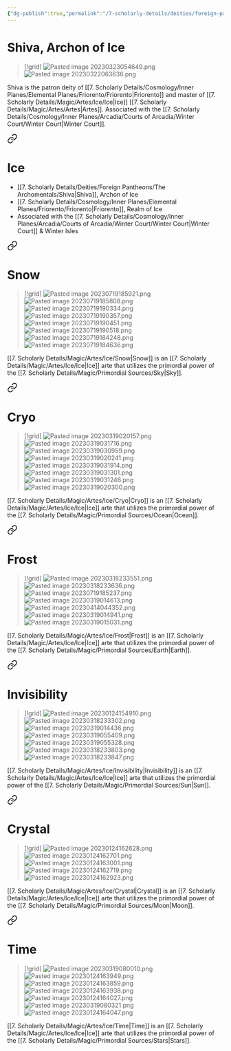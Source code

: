 ```yaml
---
{"dg-publish":true,"permalink":"/7-scholarly-details/deities/foreign-pantheons/the-archomentals/shiva/","noteIcon":""}
---
```


# Shiva, Archon of Ice

>[!grid]
>![Pasted image 20230323054649.png](/img/user/x.%20Assets/Attachments/Pasted%20image%2020230323054649.png)
>![Pasted image 20230322063636.png](/img/user/x.%20Assets/Attachments/Pasted%20image%2020230322063636.png)

Shiva is the patron deity of [[7. Scholarly Details/Cosmology/Inner Planes/Elemental Planes/Friorento/Friorento\|Friorento]] and master of [[7. Scholarly Details/Magic/Artes/Ice/Ice\|Ice]] [[7. Scholarly Details/Magic/Artes/Artes\|Artes]]. Associated with the [[7. Scholarly Details/Cosmology/Inner Planes/Arcadia/Courts of Arcadia/Winter Court/Winter Court\|Winter Court]]. 



<div class="transclusion internal-embed is-loaded"><a class="markdown-embed-link" href="/7-scholarly-details/magic/artes/ice/ice/" aria-label="Open link"><svg xmlns="http://www.w3.org/2000/svg" width="24" height="24" viewBox="0 0 24 24" fill="none" stroke="currentColor" stroke-width="2" stroke-linecap="round" stroke-linejoin="round" class="svg-icon lucide-link"><path d="M10 13a5 5 0 0 0 7.54.54l3-3a5 5 0 0 0-7.07-7.07l-1.72 1.71"></path><path d="M14 11a5 5 0 0 0-7.54-.54l-3 3a5 5 0 0 0 7.07 7.07l1.71-1.71"></path></svg></a><div class="markdown-embed">




# Ice

- [[7. Scholarly Details/Deities/Foreign Pantheons/The Archomentals/Shiva\|Shiva]], Archon of Ice 
- [[7. Scholarly Details/Cosmology/Inner Planes/Elemental Planes/Friorento/Friorento\|Friorento]], Realm of Ice 
- Associated with the [[7. Scholarly Details/Cosmology/Inner Planes/Arcadia/Courts of Arcadia/Winter Court/Winter Court\|Winter Court]] & Winter Isles 


<div class="transclusion internal-embed is-loaded"><a class="markdown-embed-link" href="/7-scholarly-details/magic/artes/ice/snow/" aria-label="Open link"><svg xmlns="http://www.w3.org/2000/svg" width="24" height="24" viewBox="0 0 24 24" fill="none" stroke="currentColor" stroke-width="2" stroke-linecap="round" stroke-linejoin="round" class="svg-icon lucide-link"><path d="M10 13a5 5 0 0 0 7.54.54l3-3a5 5 0 0 0-7.07-7.07l-1.72 1.71"></path><path d="M14 11a5 5 0 0 0-7.54-.54l-3 3a5 5 0 0 0 7.07 7.07l1.71-1.71"></path></svg></a><div class="markdown-embed">




# Snow

>[!grid]
>![Pasted image 20230719185921.png](/img/user/x.%20Assets/Attachments/Pasted%20image%2020230719185921.png)
>![Pasted image 20230719185808.png](/img/user/x.%20Assets/Attachments/Pasted%20image%2020230719185808.png)
>![Pasted image 20230719190334.png](/img/user/x.%20Assets/Attachments/Pasted%20image%2020230719190334.png)
>![Pasted image 20230719190357.png](/img/user/x.%20Assets/Attachments/Pasted%20image%2020230719190357.png)
>![Pasted image 20230719190451.png](/img/user/x.%20Assets/Attachments/Pasted%20image%2020230719190451.png)
>![Pasted image 20230719190518.png](/img/user/x.%20Assets/Attachments/Pasted%20image%2020230719190518.png)
>![Pasted image 20230719184248.png](/img/user/x.%20Assets/Attachments/Pasted%20image%2020230719184248.png)
>![Pasted image 20230719184636.png](/img/user/x.%20Assets/Attachments/Pasted%20image%2020230719184636.png)

[[7. Scholarly Details/Magic/Artes/Ice/Snow\|Snow]] is an [[7. Scholarly Details/Magic/Artes/Ice/Ice\|Ice]] arte that utilizes the primordial power of the [[7. Scholarly Details/Magic/Primordial Sources/Sky\|Sky]].

</div></div>



<div class="transclusion internal-embed is-loaded"><a class="markdown-embed-link" href="/7-scholarly-details/magic/artes/ice/cryo/" aria-label="Open link"><svg xmlns="http://www.w3.org/2000/svg" width="24" height="24" viewBox="0 0 24 24" fill="none" stroke="currentColor" stroke-width="2" stroke-linecap="round" stroke-linejoin="round" class="svg-icon lucide-link"><path d="M10 13a5 5 0 0 0 7.54.54l3-3a5 5 0 0 0-7.07-7.07l-1.72 1.71"></path><path d="M14 11a5 5 0 0 0-7.54-.54l-3 3a5 5 0 0 0 7.07 7.07l1.71-1.71"></path></svg></a><div class="markdown-embed">




# Cryo

>[!grid]
>![Pasted image 20230319020157.png](/img/user/x.%20Assets/Attachments/Pasted%20image%2020230319020157.png)
>![Pasted image 20230319031716.png](/img/user/x.%20Assets/Attachments/Pasted%20image%2020230319031716.png)
>![Pasted image 20230319030959.png](/img/user/x.%20Assets/Attachments/Pasted%20image%2020230319030959.png)
>![Pasted image 20230319020241.png](/img/user/x.%20Assets/Attachments/Pasted%20image%2020230319020241.png)
>![Pasted image 20230319031914.png](/img/user/x.%20Assets/Attachments/Pasted%20image%2020230319031914.png)
>![Pasted image 20230319031301.png](/img/user/x.%20Assets/Attachments/Pasted%20image%2020230319031301.png)
>![Pasted image 20230319031246.png](/img/user/x.%20Assets/Attachments/Pasted%20image%2020230319031246.png)
>![Pasted image 20230319020300.png](/img/user/x.%20Assets/Attachments/Pasted%20image%2020230319020300.png)

[[7. Scholarly Details/Magic/Artes/Ice/Cryo\|Cryo]] is an [[7. Scholarly Details/Magic/Artes/Ice/Ice\|Ice]] arte that utilizes the primordial power of the [[7. Scholarly Details/Magic/Primordial Sources/Ocean\|Ocean]]. 

</div></div>



<div class="transclusion internal-embed is-loaded"><a class="markdown-embed-link" href="/7-scholarly-details/magic/artes/ice/frost/" aria-label="Open link"><svg xmlns="http://www.w3.org/2000/svg" width="24" height="24" viewBox="0 0 24 24" fill="none" stroke="currentColor" stroke-width="2" stroke-linecap="round" stroke-linejoin="round" class="svg-icon lucide-link"><path d="M10 13a5 5 0 0 0 7.54.54l3-3a5 5 0 0 0-7.07-7.07l-1.72 1.71"></path><path d="M14 11a5 5 0 0 0-7.54-.54l-3 3a5 5 0 0 0 7.07 7.07l1.71-1.71"></path></svg></a><div class="markdown-embed">




# Frost

>[!grid]
>![Pasted image 20230318233551.png](/img/user/x.%20Assets/Attachments/Pasted%20image%2020230318233551.png)
>![Pasted image 20230318233636.png](/img/user/x.%20Assets/Attachments/Pasted%20image%2020230318233636.png)
![Pasted image 20230719185237.png](/img/user/x.%20Assets/Attachments/Pasted%20image%2020230719185237.png)
>![Pasted image 20230319014613.png](/img/user/x.%20Assets/Attachments/Pasted%20image%2020230319014613.png)
>![Pasted image 20230414044352.png](/img/user/x.%20Assets/Attachments/Pasted%20image%2020230414044352.png)
>![Pasted image 20230319014941.png](/img/user/x.%20Assets/Attachments/Pasted%20image%2020230319014941.png)
>![Pasted image 20230319015031.png](/img/user/x.%20Assets/Attachments/Pasted%20image%2020230319015031.png)

[[7. Scholarly Details/Magic/Artes/Ice/Frost\|Frost]] is an [[7. Scholarly Details/Magic/Artes/Ice/Ice\|Ice]] arte that utilizes the primordial power of the [[7. Scholarly Details/Magic/Primordial Sources/Earth\|Earth]].

</div></div>



<div class="transclusion internal-embed is-loaded"><a class="markdown-embed-link" href="/7-scholarly-details/magic/artes/ice/invisibility/" aria-label="Open link"><svg xmlns="http://www.w3.org/2000/svg" width="24" height="24" viewBox="0 0 24 24" fill="none" stroke="currentColor" stroke-width="2" stroke-linecap="round" stroke-linejoin="round" class="svg-icon lucide-link"><path d="M10 13a5 5 0 0 0 7.54.54l3-3a5 5 0 0 0-7.07-7.07l-1.72 1.71"></path><path d="M14 11a5 5 0 0 0-7.54-.54l-3 3a5 5 0 0 0 7.07 7.07l1.71-1.71"></path></svg></a><div class="markdown-embed">




# Invisibility

>[!grid]
>![Pasted image 20230124154910.png](/img/user/x.%20Assets/Attachments/Pasted%20image%2020230124154910.png)
>![Pasted image 20230318233302.png](/img/user/x.%20Assets/Attachments/Pasted%20image%2020230318233302.png)
>![Pasted image 20230319014436.png](/img/user/x.%20Assets/Attachments/Pasted%20image%2020230319014436.png)
>![Pasted image 20230319055409.png](/img/user/x.%20Assets/Attachments/Pasted%20image%2020230319055409.png)
>![Pasted image 20230319055328.png](/img/user/x.%20Assets/Attachments/Pasted%20image%2020230319055328.png)
>![Pasted image 20230318233803.png](/img/user/x.%20Assets/Attachments/Pasted%20image%2020230318233803.png)
>![Pasted image 20230318233847.png](/img/user/x.%20Assets/Attachments/Pasted%20image%2020230318233847.png)

[[7. Scholarly Details/Magic/Artes/Ice/Invisibility\|Invisibility]] is an [[7. Scholarly Details/Magic/Artes/Ice/Ice\|Ice]] arte that utilizes the primordial power of the [[7. Scholarly Details/Magic/Primordial Sources/Sun\|Sun]]. 

</div></div>



<div class="transclusion internal-embed is-loaded"><a class="markdown-embed-link" href="/7-scholarly-details/magic/artes/ice/crystal/" aria-label="Open link"><svg xmlns="http://www.w3.org/2000/svg" width="24" height="24" viewBox="0 0 24 24" fill="none" stroke="currentColor" stroke-width="2" stroke-linecap="round" stroke-linejoin="round" class="svg-icon lucide-link"><path d="M10 13a5 5 0 0 0 7.54.54l3-3a5 5 0 0 0-7.07-7.07l-1.72 1.71"></path><path d="M14 11a5 5 0 0 0-7.54-.54l-3 3a5 5 0 0 0 7.07 7.07l1.71-1.71"></path></svg></a><div class="markdown-embed">




# Crystal

>[!grid]
![Pasted image 20230124162628.png](/img/user/x.%20Assets/Attachments/Pasted%20image%2020230124162628.png)
![Pasted image 20230124162701.png](/img/user/x.%20Assets/Attachments/Pasted%20image%2020230124162701.png)
![Pasted image 20230124163001.png](/img/user/x.%20Assets/Attachments/Pasted%20image%2020230124163001.png)
![Pasted image 20230124162719.png](/img/user/x.%20Assets/Attachments/Pasted%20image%2020230124162719.png)
![Pasted image 20230124162923.png](/img/user/x.%20Assets/Attachments/Pasted%20image%2020230124162923.png)

[[7. Scholarly Details/Magic/Artes/Ice/Crystal\|Crystal]] is an [[7. Scholarly Details/Magic/Artes/Ice/Ice\|Ice]] arte that utilizes the primordial power of the [[7. Scholarly Details/Magic/Primordial Sources/Moon\|Moon]].

</div></div>



<div class="transclusion internal-embed is-loaded"><a class="markdown-embed-link" href="/7-scholarly-details/magic/artes/ice/time/" aria-label="Open link"><svg xmlns="http://www.w3.org/2000/svg" width="24" height="24" viewBox="0 0 24 24" fill="none" stroke="currentColor" stroke-width="2" stroke-linecap="round" stroke-linejoin="round" class="svg-icon lucide-link"><path d="M10 13a5 5 0 0 0 7.54.54l3-3a5 5 0 0 0-7.07-7.07l-1.72 1.71"></path><path d="M14 11a5 5 0 0 0-7.54-.54l-3 3a5 5 0 0 0 7.07 7.07l1.71-1.71"></path></svg></a><div class="markdown-embed">




# Time

>[!grid]
>![Pasted image 20230319080010.png](/img/user/x.%20Assets/Attachments/Pasted%20image%2020230319080010.png)
>![Pasted image 20230124163949.png](/img/user/x.%20Assets/Attachments/Pasted%20image%2020230124163949.png)
>![Pasted image 20230124163859.png](/img/user/x.%20Assets/Attachments/Pasted%20image%2020230124163859.png)
>![Pasted image 20230124163938.png](/img/user/x.%20Assets/Attachments/Pasted%20image%2020230124163938.png)
>![Pasted image 20230124164027.png](/img/user/x.%20Assets/Attachments/Pasted%20image%2020230124164027.png)
>![Pasted image 20230319080321.png](/img/user/x.%20Assets/Attachments/Pasted%20image%2020230319080321.png)
>![Pasted image 20230124164047.png](/img/user/x.%20Assets/Attachments/Pasted%20image%2020230124164047.png)

[[7. Scholarly Details/Magic/Artes/Ice/Time\|Time]] is an [[7. Scholarly Details/Magic/Artes/Ice/Ice\|Ice]] arte that utilizes the primordial power of the [[7. Scholarly Details/Magic/Primordial Sources/Stars\|Stars]]. 

</div></div>



</div></div>
